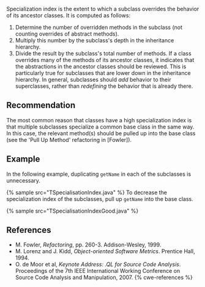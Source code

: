Specialization index is the extent to which a subclass overrides the behavior of its ancestor classes. It is computed as follows:

1. Determine the number of overridden methods in the subclass (not counting overrides of abstract methods).
1. Multiply this number by the subclass's depth in the inheritance hierarchy.
1. Divide the result by the subclass's total number of methods.
If a class overrides many of the methods of its ancestor classes, it indicates that the abstractions in the ancestor classes should be reviewed. This is particularly true for subclasses that are lower down in the inheritance hierarchy. In general, subclasses should *add* behavior to their superclasses, rather than *redefining* the behavior that is already there.


## Recommendation
The most common reason that classes have a high specialization index is that multiple subclasses specialize a common base class in the same way. In this case, the relevant method(s) should be pulled up into the base class (see the 'Pull Up Method' refactoring in \[Fowler\]).


## Example
In the following example, duplicating `getName` in each of the subclasses is unnecessary.

{% sample src="TSpecialisationIndex.java" %}
To decrease the specialization index of the subclasses, pull up `getName` into the base class.

{% sample src="TSpecialisationIndexGood.java" %}

## References
* M. Fowler, *Refactoring*, pp. 260-3. Addison-Wesley, 1999.
* M. Lorenz and J. Kidd, *Object-oriented Software Metrics*. Prentice Hall, 1994.
* O. de Moor et al, *Keynote Address: .QL for Source Code Analysis*. Proceedings of the 7th IEEE International Working Conference on Source Code Analysis and Manipulation, 2007.
{% cwe-references %}
